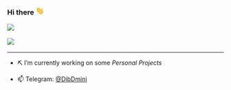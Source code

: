 ### Hi there <img src="https://github.com/MahbodHastam/MahbodHastam/blob/main/hi.gif" width="20px" />

[![](https://github-readme-stats.vercel.app/api?username=mahbodhastam&show_icons=true&theme=ayu-mirage)](https://github.com/MahbodHastam/)

[![](https://github-readme-stats.vercel.app/api/top-langs/?username=mahbodhastam&theme=ayu-mirage&layout=compact)](https://github.com/MahbodHastam/)

<hr>

- ⛏️ I’m currently working on some _Personal Projects_

- 📫 Telegram: [@DibDmini](https://t.me/DibDmini) 

<!-- <details>   
 <summary>⚡️ My GitHub Stats</summary>
  <br>
  <a href="https://github.com/MahbodHastam/">
    <img align="center" src="https://github-readme-stats.vercel.app/api?username=mahbodhastam&show_icons=true&theme=ayu-mirage&hide=issues" />
  </a>
  <br><br>
  <a href="https://github.com/MahbodHastam/">
    <img align="center" src="https://github-readme-stats.vercel.app/api/top-langs/?username=mahbodhastam&theme=ayu-mirage&layout=compact" />
  </a>
</details> -->

<!--
- 🌱 I’m currently learning ...
- 👯 I’m looking to collaborate on ...
- 🤔 I’m looking for help with ...
- 💬 Ask me about ...
- 😄 Pronouns: ...
- ⚡ Fun fact: ...
-->
